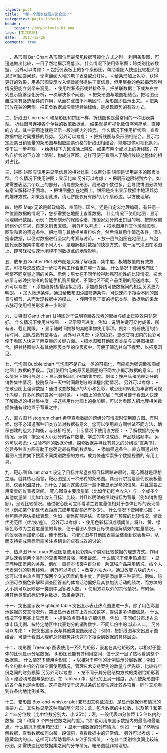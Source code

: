 ```yaml
---
layout: post
title:  "哪一个图表或图形适合您？"
categories: posts infovis  
header:
	teaser: /img/infovis-01.png
tags: [学习笔记]
date:   2017-12-26 
comments: true
---
```


一、条形图 Bar Chart
条形图位居最常见数据可视化方式之列。
利用条形图，可迅速做出比较，一目了然地揭示高低点。
什么情况下使用条形图：跨类别比较数据。
另外可以考虑：
• 包括仪表板上的多个条形图。帮助看图人快速比较相关信息即可回答问题，无需翻阅大堆的电子表格或幻灯片。
• 给条形加上色彩，获得更好的效果。用条形图显示收入绩效能够提供丰富信息，但用层叠的色彩揭示盈利情况更能立刻带来洞见。
• 使用堆积条形或并排条形。把关联数据上下或左右并列显示能够深化分析，一次解决多个问题。
• 把条形图与地图相结合。把地图设置成具有筛选条件的作用，从而在点击不同地区时，条形图即显示出来。
• 把条形放在轴的两侧。把正负数据点沿着连续轴标绘，是发现趋势的有效方式。

二、折线图 Line chart
和条形图和饼图一样，折线图也是最常用的一种图表类型。
折线图可连接各个单独的数值数据点。
结果就是可视化数值序列简单、直接的方式。其主要用途就是显示一段时间内的趋势。
什么情况下使用折线图：查看数据中随时间推移的趋势。
另外可以考虑：
• 把折线图与条形图相结合。显示给定股票日销售量的条形图与相应股票价格的折线图相结合，能够提供可视化队列，便于进一步考察。
• 给折线下方区域涂上阴影。如果有两个或以上的折线图，在各自折线的下方涂上阴影，构成分区图。这样可便于看图人了解折线较之整体的相对占比。

三、饼图 
饼图应该用来显示信息的相对比率（或百分率
饼图是误用最多的图表类型。
什么情况下使用饼图：显示比率
另外可以考虑：
• 把扇形边限制到六个。如果需要表达六个以上的部分，请考虑条形图。扇形边个数过多，会导致饼图分块的有意义解释过于困难。
• 把饼图叠加在地图上。饼图是突出显示数据中地理趋势的趣味方式。如果选用此法，请让饼图仅有有限的几个扇形边，以方便理解。

四、地图 Map
无论是邮政编码、州简称、国名，还是自定义地理编码，有任意一种位置数据的情况下，您都需要在地图上查看数据。
什么情况下使用地图：显示地理编码数据。示例：按州划分的保险索赔、按国家划分的出口目的地、按邮政编码划分的车祸、自定义销售区域。
另外可以考虑：
• 把地图用作其他类型图表、图形和表的筛选条件。把地图与其他相关资料结合，然后将其用作筛选条件，深入搜查数据，以便对数据进行坚实的考察与讨论。
• 放一层气泡图在地图上。气泡图代表数据集中度和不同大小，是理解相对数据的快捷方式。放一层气泡图在地图上，即可轻松快速地阐释不同数据点的地理影响。

五、散布图 Scatter Plot
散布图是大概了解趋势、集中度、极端数值的有效方式，可指导您应该进一步把考察工作着重在哪一方面。
什么情况下使用散布图：考察不同变量之间的关系。示例：男女在不同年龄得肺癌可能性的比较情况、技术较早与较晚接纳者的智能手机购买模式、不同地区不同产品类别的配送成本。
另外可以考虑：
• 添加趋势线/最佳拟合线。添加趋势线可使数据间的相互关系更为明朗。
• 加入筛选条件。通过给散布图添加筛选条件，可快速向下搜索不同的图景与细节，从而发现数据中的模式。
• 使用信息丰富的标记类型。数据后的来龙去脉可使用相关形状进一步彰显

六、甘特图 Gantt chart
甘特图对于说明项目各元素的起始与终止日期效果非常好。
什么情况下使用甘特图：
• 显示项目进度。例如：说明关键可交付成果、所有者、截止期限。
• 显示随时间推移的其他事物使用事项。例如：机器使用的持续时间、团队成员有空与否。
另外可以考虑:
• 添加色彩。更改甘特图内的色彩可便于看图人快速了解变量的关键方面。
• 把地图和其他图表类型与甘特图相结合。把甘特图纳入有其他图表类型的仪表板中，可便于筛选并向下搜索，以拓宽洞见。

七、气泡图  Bubble chart
气泡图不是自成一类的可视化，而应视为强调散布图或地图上数据的手段。。我们使用气泡的原因是圆圈的不同大小揭示数据的意义。
什么情况下使用气泡：
• 显示数据沿两个轴的集中度。例如：按产品和地理划分的销售集中情况、按院系和一天中时间段划分的课程出勤情况。
另外可以考虑：
• 在散点图上强调数据：通过改变数据点的大小和色彩，散点图和转化为丰富的可视化内容，许多问题的答案一眼可见。
• 地图上的叠加层：气泡可便于看图人快速了解数据的相对集中度。把这些用作地图上的叠加层，可以为看图人把地理相关数据快速有效地置于背景之中。

八、直方图 Histogram chart
希望查看数据的跨组分布情况时使用直方图。有时候，您不必知道哪种归类方法对数据有意义。您可以使用直方图尝试不同方法，确保创建的组大小均衡，与分析相关。
什么情况下使用直方图：
• 了解数据的分布情况。示例：按公司大小划分的客户数量、学生的考试成绩、产品缺陷频率。
另外可以考虑:
• 试验不同的数据分组。探索数据并寻找有意义的分组或“直条”时，创建多种直方图有助于您确定最有用的数据集。
• 添加筛选条件。直方图通过给看图人提供向下搜索不同类别数据的方式，成为快速探索多个数据视图的
有用工具。

九、靶心图 Bullet chart
设定了目标并希望参照目标跟踪进展时，靶心图就是理想之选。就其核心而言，靶心图是另一种形式的条形图。其设计宗旨是替代仪表板量具、仪表和温度计。为什么？因为这些图像一般不能显示足够的信息，并且需要占用宝贵的仪表板空间。
靶心图将主要度量值（比如年初迄今收入）与一个或多个其他度量值（比如年收入目标）比较，并且以明确的绩效指标为背景（例如销售配额），呈现比较情况。通过靶心图可立即看清主要度量值相对于总体目标的表现情况（例如某个销售代表距离完成年度配额还有多少）。
什么情况下使用靶心图：
• 参照目标评估指标表现。例如：销售配额评估、实际花费与预算的比较情况、绩效优劣范围（优/良/差）。
另外可以考虑：
• 使用色彩标识成绩阈值。将红、黄、绿等色彩作为主要度量值的背景，便于看图人参照目标快速理解绩效的度量情况。
• 向仪表板添加靶心图，便于概括。 将靶心图与其他图表类型结合到仪表板中，从而支持完成目标所需关注点相关的卓有成效的讨论。

十、热点图 Heat map
热点图是使用色彩跨两个类别比较数据的理想方式。作用是快速看清两个类别的交集哪里最强，哪里最弱。
什么情况下使用热点图：
• 显示两种因素间的关系。例如：目标市场客户群分析、跨区域产品采用情况、按个人代表划分的销售线索。
另外可以考虑：
• 改变方块大小。通过改变方块的大小，您可以借由热点图了解两个交叉因素的集中度，但是要添加第三种要素。例如，热点图可依据色彩解释调查回答者的体育活动偏好及其参加该活动的频次，而方块的大小则可以反映那一类别中回答者人数。
• 使用方块以外的其他情况。有时候，用其他类型的标记传达数据，效果会更好。

十一、突出显示表 Highlight table
突出显示表让热点图更进一步。除了用色彩显示数据的交叉情况外，突出显示表还在上方添加数字，提供更多详细信息。
什么情况下使用突出显示表：
• 提供热点图相关详细信息。例如：不同细分市场占总体市场比例、按特定地区中代表划分的销售数字、不同年份中的 城市人口。
另外可以考虑：
• 把突出显示表与其他类型图表结合：例如，把折线图与突出显示图结合，可便于看图人理解总体趋势并快速向下搜索到数据的具体层面。

十二、树形图 Treemap
图表使用一系列的矩形，嵌套在其他矩形内，以相对于整体的比例显示分层数据。
树形图还能有效利用空间，便于您一目了然地看到整个数据集。
什么情况下使用树形图：
• 以相对于整体的比例显示分层数据：例如：各个电脑主机的存储空间使用情况，管理技术支持案例的数量与优先级，比较各年份之间的财务预算
另另外可以考虑：
• 按不同于其分层结构方式的类别给矩形着色
• 结合树形图与条形图。在 Tableau 中，给行加上另一维度，从而使条形图中的各个条也是树形图。这样做可便于您通过条的长度快速比较各项目，同时又能看到各条内地比例关系。

十三、箱形图 Box-and-whisker plot
箱形图又称盒须图，是显示数据分布情况的重要方式。其名称显示这种图的两个部分：盒，包含数据的中位数，以及第 1 和第 3 个四分位数（比中位数分别大、小 25%）；须，一般代表四分位距 1.5 倍以内的数据（第 1 和第 3 个四分位数之间的差）。“须”也可用来显示数据内的最高和最低点。
什么情况下使用箱形图：
• 显示一组数据的分布情况：例如：一目了然地理解数据，查看数据如何向某一段偏斜，查看数据中的异常值。
另外可以考虑：
• 隐藏盒内的点。这样可以帮助看图人专注于异常值。
• 在各个类别维度间比较箱形图。如需快速比较数据集之间的分布情况，箱形图就非常理想。
